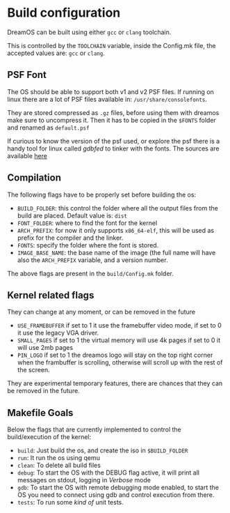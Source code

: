 # Build configuration

DreamOS can be built using either `gcc` or `clang` toolchain.

This is controlled by the `TOOLCHAIN` variable, inside the Config.mk file, the accepted values are: `gcc` or `clang`.

## PSF Font

The OS should be able to support both v1 and v2 PSF files. If running on linux there are a lot of PSF files available in: `/usr/share/consolefonts`.

They  are stored compressed as `.gz` files, before using them with dreamos make sure to uncompress it. Then it has to be copied in the `$FONTS` folder and renamed as `default.psf`

If curious to know the version of the psf used, or explore the psf there is a handy tool for linux called _gdbfed_ to tinker with the fonts. The sources are available [here](https://github.com/andrewshadura/gbdfed)

## Compilation

The following flags have to be properly set before building the os:

* `BUILD_FOLDER`: this control the folder where all the output files from the build are placed. Default value is: `dist`
* `FONT_FOLDER`: where to find the font for the kernel
* `ARCH_PREFIX`: for now it only supports `x86_64-elf`, this will be used as prefix for the compiler and the linker.
* `FONTS`: specify the folder where the font is stored.
* `IMAGE_BASE_NAME`: the base name of the image (the full name will have also the `ARCH_PREFIX` variable, and a version number.

The above flags are present in the `build/Config.mk` folder.

## Kernel related flags

They can change at any moment, or can be removed in the future

* `USE_FRAMEBUFFER`   if set to 1 it use the framebuffer video mode, if set to 0 it use the legacy VGA driver.
* `SMALL_PAGES` if set to 1 the virtual memory will use 4k pages if set to 0 it will use 2mb pages
* `PIN_LOGO` if set to 1 the dreamos logo will stay on the top right corner when the frambuffer is scrolling, otherwise will scroll up with the rest of the screen.

They are experimental temporary features, there are chances that they can be removed in the future.

## Makefile Goals

Below the flags that are currently implemented to control the build/execution of the kernel:

* `build`: Just build the os, and create the iso in `$BUILD_FOLDER`
* `run`:  It run the os using qemu
* `clean`: To delete all build files
* `debug`: To start the OS with the DEBUG flag active, it will print all messages on stdout, logging in _Verbose_ mode
* `gdb`: To start the OS with remote debugging mode enabled, to start the OS you need to connect using gdb and control execution from there.
* `tests`: To run some _kind of_ unit tests.
